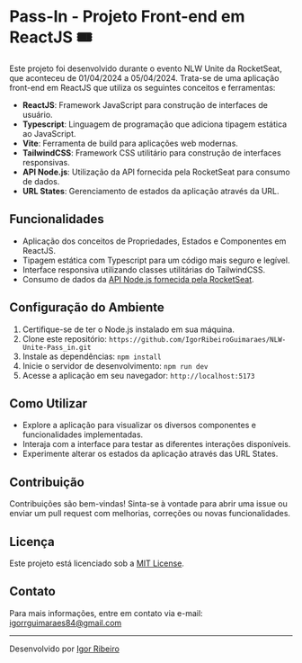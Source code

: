 # Pass-In - Projeto Front-end em ReactJS  🎟️ 

Este projeto foi desenvolvido durante o evento NLW Unite da RocketSeat, que aconteceu de 01/04/2024 a 05/04/2024. Trata-se de uma aplicação front-end em ReactJS que utiliza os seguintes conceitos e ferramentas:

- **ReactJS**: Framework JavaScript para construção de interfaces de usuário.
- **Typescript**: Linguagem de programação que adiciona tipagem estática ao JavaScript.
- **Vite**: Ferramenta de build para aplicações web modernas.
- **TailwindCSS**: Framework CSS utilitário para construção de interfaces responsivas.
- **API Node.js**: Utilização da API fornecida pela RocketSeat para consumo de dados.
- **URL States**: Gerenciamento de estados da aplicação através da URL.

## Funcionalidades

- Aplicação dos conceitos de Propriedades, Estados e Componentes em ReactJS.
- Tipagem estática com Typescript para um código mais seguro e legível.
- Interface responsiva utilizando classes utilitárias do TailwindCSS.
- Consumo de dados da [API Node.js fornecida pela RocketSeat](https://github.com/rocketseat-education/nlw-unite-nodejs).

## Configuração do Ambiente

1. Certifique-se de ter o Node.js instalado em sua máquina.
2. Clone este repositório: `https://github.com/IgorRibeiroGuimaraes/NLW-Unite-Pass_in.git`
3. Instale as dependências: `npm install`
4. Inicie o servidor de desenvolvimento: `npm run dev`
5. Acesse a aplicação em seu navegador: `http://localhost:5173`

## Como Utilizar

- Explore a aplicação para visualizar os diversos componentes e funcionalidades implementadas.
- Interaja com a interface para testar as diferentes interações disponíveis.
- Experimente alterar os estados da aplicação através das URL States.

## Contribuição

Contribuições são bem-vindas! Sinta-se à vontade para abrir uma issue ou enviar um pull request com melhorias, correções ou novas funcionalidades.

## Licença

Este projeto está licenciado sob a [MIT License](LICENSE).

## Contato

Para mais informações, entre em contato via e-mail: igorrguimaraes84@gmail.com

---

Desenvolvido por [Igor Ribeiro](https://github.com/IgorRibeiroGuimaraes)
